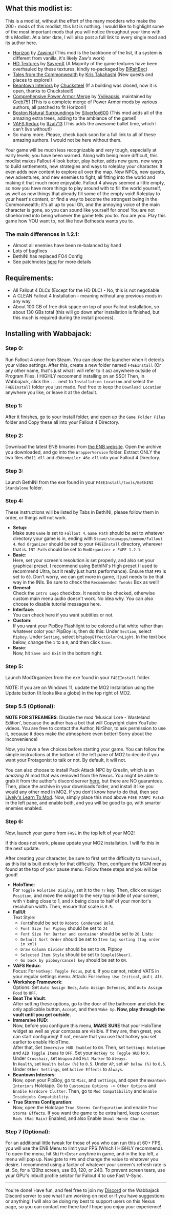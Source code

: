 ## What this modlist is:

This is a modlist, without the effort of the many modders who make the 200+ mods of this modlist, this list is nothing. I would like to highlight some of the most important mods that you will notice throughout your time with this Modlist. At a later date, I will also post a full link to every single mod and its author here.

* [Horizon](https://www.nexusmods.com/fallout4/mods/17374) by [Zawinul](https://www.nexusmods.com/fallout4/users/6015119) (This mod is the backbone of the list, if a system is different from vanilla, it's likely Zaw's work)
* [HD Textures](https://www.nexusmods.com/fallout4/mods/40159) by [SavrenX](https://www.nexusmods.com/fallout4/users/55611457) (A Majority of the game textures have been overhauled by these textures, kindly re-packaged by [BiRaitBec](https://www.nexusmods.com/fallout4/users/43913757?tab=about+me))
* [Tales from the Commonwealth](http://3dnpc.com/) by [Kris Takahashi](http://3dnpc.com/author/kristakahashigmail-com/) (New quests and places to explore!)
* [Beantown Interiors](https://www.nexusmods.com/fallout4/mods/4612) by [Chucksteel](https://www.nexusmods.com/fallout4/users/981385) (If a building was closed, now it is open, thanks to Chucksteel!)
* [Comprehensive Power Armor Merge](https://www.nexusmods.com/fallout4/mods/31657) by [Yvileapsis](https://www.nexusmods.com/fallout4/users/53378266), maintained by [Greb751](https://www.nexusmods.com/fallout4/users/30396610) (This is a complete merge of Power Armor mods by various authors, all patched to fit Horizon!)
* [Boston Natural Surroundings](https://www.nexusmods.com/fallout4/mods/30673) by [Silverfox600](https://www.nexusmods.com/fallout4/users/4911415) (This mod adds all of the amazing extra trees, adding to the ambiance of the game!)
* [VAFS Redux](https://www.nexusmods.com/fallout4/mods/36519) by [Itzal713](https://www.nexusmods.com/fallout4/users/5977999) (This adds the awesome bullet time, which I can't live without!)
* So many more. Please, check back soon for a full link to all of these amazing authors. I would not be here without them.

Your game will be much less recognizable and very tough, especially at early levels; you have been warned. Along with being more difficult, this modlist makes Fallout 4 look better, play better, adds new guns, new ways to build settlements, new strategies and ways to roleplay your character. It even adds new content to explore all over the map. New NPCs, new quests, new adventures, and new enemies to fight, all fitting into the world and making it that much more enjoyable. Fallout 4 always seemed a little empty, so now you have more things to play around with to fill the world yourself, as well as new things that already fill some of the empty void! Roleplay to your heart's content, or find a way to become the strongest being in the Commonwealth; it's all up to you! Oh, and the annoying voice of the main character is gone, so you can sound like yourself for once! You are not shoehorned into being whoever the game tells you to. You are you. Play this game how YOU want to, not like how Bethesda wants you to.

### The main differences in 1.2.1:

* Almost all enemies have been re-balanced by hand
* Lots of bugfixes
* BethINI has replaced FO4 Config
* See patchnotes [here](https://github.com/AUGSpeed/F4EE-Patch-Notes) for more details

## Requirements:

* All Fallout 4 DLCs (Except for the HD DLC) - No, this is not negotiable
* A CLEAN Fallout 4 Installation - meaning without any previous mods in any way.
* About 100 GB of free disk space on top of your Fallout installation, so about 130 GBs total (this will go down after installation is finished, but this much is required during the install process).

## Installing with Wabbajack:

### Step 0:

Run Fallout 4 once from Steam. You can close the launcher when it detects your video settings. After this, create a new folder named `F4EEInstall` (Or any other name, that's just what I will refer to it as) anywhere outside of Program Files. I HIGHLY recoomend installing on an SSD! Then, in Wabbajack, click the `...` next to `Installation Location` and select the `F4EEInstall` folder you just made. Feel free to keep the `Download Location` anywhere you like, or leave it at the default.

### Step 1:

After it finishes, go to your install folder, and open up the `Game Folder Files` folder and Copy these all into your Fallout 4 Directory.

### Step 2:

Download the latest ENB binaries from [the ENB website](http://enbdev.com/download_mod_fallout4.htm). Open the archive you downloaded, and go into the `WrapperVersion` folder. Extract ONLY the two files `d3d11.dll` and `d3dcompiler_46e.dll` into your Fallout 4 Directory.

### Step 3:

Launch BethINI from the exe found in your `F4EEInstall/tools/BethINI Standalone` folder.

### Step 4:

These instructions will be listed by Tabs in BethINI, please follow them in order, or things will not work.

* **Setup**:   
Make sure `Game` is set to `Fallout 4`.
`Game Path` should be set to whatever directory your game is in, ending with `Steam/steamapps/common/Fallout 4`.
`Mod Organizer` should be set to your `F4EEInstall` directory, wherever that is.
`INI Path` should be set to `ModOrganizer > F4EE 1.2.1`.
* **Basic**:  
Here, set your screen's resolution is set properly, and also set your graphical preset. I recommend using BethINI's High preset (I used to recommend Ultra, but it really just hurts performance).
Ensure that `FPS` is set to `60`. Don't worry, we can get more in game, it just needs to be that way in the INIs.
Be sure to check the `Recommended Tweaks` Box as well!
* **General**:  
Check the `Intro Logo` checkbox. It needs to be checked, otherwise custom main menu audio doesn't work. No idea why.
You can also choose to disable tutorial messages here.
* **Interface**:  
You can check here if you want subtitles or not.
* **Custom**:  
If you want your PipBoy Flashlight to be colored a flat white rather than whatever color your PipBoy is, then do this:
Under `Section`, select `Pipboy`.
Under `Setting`, select `bPipboyEffectColorOnLight`.
In the text box below, change the `1` to a `0`, and then click `Save`.
* **Basic**:  
Now, hit `Save and Exit` in the bottom right.

### Step 5:

Launch ModOrganizer from the exe found in your `F4EEInstall` folder.

NOTE: If you are on Windows 11, update the MO2 Installation using the Update button (It looks like a globe) in the top right of MO2.

### Step 5.5 (Optional):

**NOTE FOR STREAMERS**: Disable the mod 'Musical Lore - Wasteland Edition', because the author has a bot that will Copyright claim YouTube videos. You are free to contact the Author, NirShor, to ask permission to use it, because it does make the atmosphere even better! Sorry about the inconvenience!

Now, you have a few choices before starting your game. You can follow the simple instructions at the bottom of the left pane of MO2 to decide if you want your Protagonist to talk or not. By default, it will not.

You can also choose to install Pack Attack NPC by Greslin, which is an *amazing* AI mod that was removed from the Nexus. You might be able to grab it from the author's discord server [here](https://discord.gg/Kacy6Z5BFM), but there are NO guarantees. Then, place the archive in your downloads folder, and install it like you would any other mod in MO2. If you don't know how to do that, then see [Lively's Learn To Mod](https://github.com/LivelyDismay/Learn-To-Mod/tree/main/lessons). Now, simply place this mod above `F4EE PANPC Patch` in the left pane, and enable both, and you will be good to go, with smarter enemies enabled.

### Step 6:

Now, launch your game from `F4SE` in the top left of your MO2! 

If this does not work, please update your MO2 installation. I will fix this in the next update.

After creating your character, be sure to first set the difficulty to `Survival`, as this list is built entirely for that difficulty. Then, configure the MCM menus found at the top of your pause menu. Follow these steps and you will be good!

* **HoloTime**:   
For `Toggle HoloTime Display`, set it to the `?/` key. Then, click on `Widget Position`, and move the widget to the very top middle of your screen, with `Y` being close to 1, and `X` being close to half of your monitor's resolution width. Then, ensure that scale is `0.5`.
* **FallUI**:   
Text Style: 
  - `Font`should be set to `Roboto Condenced Bold`.
  - `Font Size for Pipboy` should be set to `24`
  - `Font Size for Barter and container` should be set to `20`.
Lists:
  - `Default Sort Order` should be set to `Item tag sorting (tag order in xml)`
  - `Draw Column Divider` should be set to `ON`.
Pipboy
  - `Selected Item Style` should be set to `Simple(Shear)`.
  - `Go back by pipboy/cancel key` should be set to `ON`.
* **VAFS Redux**:  
Focus: For `Hotkey: Toggle Focus`, put `Q`. If you cannot, rebind VATS in your regular settings menu.
Attack: For `Hotkey Use Critical`, put `L Alt`.
* **Workshop Framework**:  
Options: Set `Auto Assign Beds`, `Auto Assign Defenses`, and `Auto Assign Food` to `OFF`.
* **Beat The Vault**:  
After setting these options, go to the door of the bathroom and click the only applicable button, `Accept`, and then `Wake Up`. 
**Now, play through the vault until you get outside.**
* **Immersive HUD**:  
Now, before you configure this menu, **MAKE SURE** that your HoloTime widget as well as your compass are visible. If they are, then great, you can start configuring! If not, ensure that you use that hotkey you set earlier to enable HoloTime.   
After that, Set `Immersive HUD Enabled` to `ON`. 
Then, set `Settings Holotape` and `AID Toggle Items` to `OFF`. 
Set your `Hotkey to Toggle HUD` to `X`.   
Under `Crosshair`, set `Weapon` and `Hit Marker` to `Always`.   
In `Health`, set `Health below (%)` to `0.5`. 
Under `AP`, set `AP below (%)` to `0.5`.   
Under `Other Settings`, set `Active Effects` to `Always`.
* **Beantown Interiors**:  
Now, open your PipBoy, go to `Misc`, and `Settings`, and open the `Beantown Interiors` Holotape. Go to `Customize Options -> Other Options` and `Enable Hardcore Clutter`. Then, go to `Mod Compatibility` and `Enable Insidejobs Compatibility`.
* **True Storms Configuration**:  
Now, open the Holotape `True Storms Configuration` and enable `True Storms Effects`. If you want the game to be extra hard, keep `Constant Rads (Rad Rain)` Enabled, and also Enable `Ghoul Horde Chance`.

### Step 7 (Optional):

For an additional little tweak for those of you who can run this at 60+ FPS, you will use the ENB Menu to limit your FPS (Which I HIGHLY recommend). 
To open the menu, hit `Shift+Enter` anytime in game, and in the top left, a menu will pop up. 
Navigate to `FPS` and change the value to whatever you desire. 
I recommend using a factor of whatever your screen's refresh rate is at. So, for a 120hz screen, use 60, 120, or 240. 
To prevent screen tears, use your GPU's inbuilt profile selctor for Fallout 4 to use Fast V-Sync.

---

You're done! Have fun, and feel free to join my [Discord](https://discord.gg/g4r3pcP) or the Wabbajack Discord server to see what I am working on next or if you have suggestions or anything! I will also be doing my best to support users on this Nexus page, so you can contact me there too! I hope you enjoy your experience!
